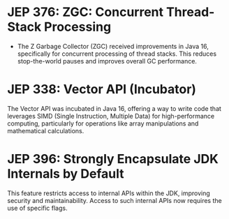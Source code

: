 # JEP 376: ZGC: Concurrent Thread-Stack Processing
- The Z Garbage Collector (ZGC) received improvements in Java 16, specifically for concurrent processing of thread stacks. 
  This reduces stop-the-world pauses and improves overall GC performance.

# JEP 338: Vector API (Incubator)
The Vector API was incubated in Java 16, offering a way to write code that leverages SIMD (Single Instruction, Multiple Data) 
for high-performance computing, particularly for operations like array manipulations and mathematical calculations.

# JEP 396: Strongly Encapsulate JDK Internals by Default
This feature restricts access to internal APIs within the JDK, improving security and maintainability. 
Access to such internal APIs now requires the use of specific flags.

